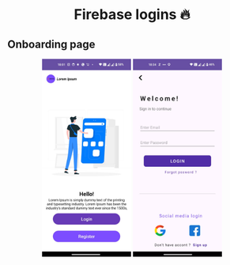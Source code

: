 
<h1 align="center"> Firebase logins  🔥 </h1> 


Onboarding page 
------------------------------------------------------------
<p align="center"> 
    <img src="images/onboard.jpeg"  height="400"></img>
      <img src="images/login2.jpeg"  height="400"></img>

  </a>
</p>
